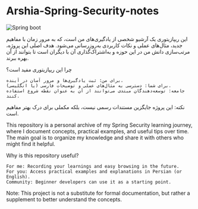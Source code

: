 # Arshia-Spring-Security-notes

![Spring boot](https://spring.io/images/spring-logo.svg)

این ریپازیتوری یک آرشیو شخصی از یادگیری‌های من است، که به مرور زمان با مفاهیم جدید، مثال‌های عملی و نکات کاربردی به‌روزرسانی می‌شود. هدف اصلی این پروژه، مرتب‌سازی دانش من در این حوزه و به‌اشتراک‌گذاری آن با دیگران است تا بتوانند از آن بهره ببرند.

چرا این ریپازیتوری مفید است؟ 

    برای من: ثبت یادگیری‌ها و مرور آسان در آینده.
    برای شما: دسترسی به مثال‌های عملی و توضیحات فارسی (یا انگلیسی).
    جامعه: توسعه‌دهندگان مبتدی می‌توانند از آن به عنوان نقطه شروع استفاده کنند.
نکته: این پروژه جایگزین مستندات رسمی نیست، بلکه مکملی برای درک بهتر مفاهیم است. 




This repository is a personal archive of my Spring Security learning journey, where I document concepts, practical examples, and useful tips over time. The main goal is to organize my knowledge and share it with others who might find it helpful.


Why is this repository useful? 

    For me: Recording your learnings and easy browsing in the future.
    For you: Access practical examples and explanations in Persian (or English).
    Community: Beginner developers can use it as a starting point.
Note: This project is not a substitute for formal documentation, but rather a supplement to better understand the concepts. 
